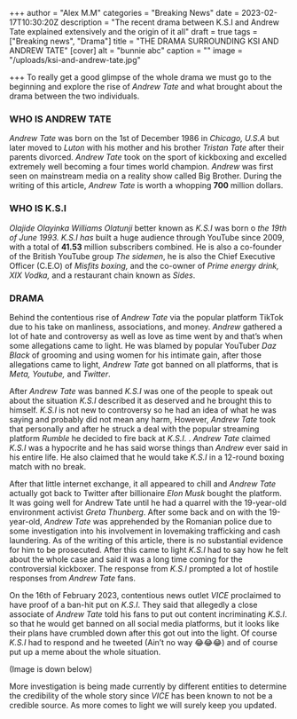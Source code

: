 +++
author = "Alex M.M"
categories = "Breaking News"
date = 2023-02-17T10:30:20Z
description = "The recent drama between K.S.I and Andrew Tate explained extensively and the origin of it all"
draft = true
tags = ["Breaking news", "Drama"]
title = "THE DRAMA SURROUNDING KSI AND ANDREW TATE"
[cover]
alt = "bunnie abc"
caption = ""
image = "/uploads/ksi-and-andrew-tate.jpg"

+++
To really get a good glimpse of the whole drama we must go to the beginning and explore the rise of _Andrew Tate_ and what brought about the drama between the two individuals.

### WHO IS ANDREW TATE

_Andrew Tate_ was born on the 1st of December 1986 in _Chicago, U.S.A_ but later moved to _Luton_ with his mother and his brother _Tristan Tate_ after their parents divorced. _Andrew Tate_ took on the sport of kickboxing and excelled extremely well becoming a four times world champion. _Andrew_ was first seen on mainstream media on a reality show called Big Brother. During the writing of this article, _Andrew Tate_ is worth a whopping **700** million dollars.

### WHO IS K.S.I

_Olajide Olayinka Williams Olatunji_ better known as _K.S.I_ was born o _the 19th of June 1993. K.S.I has_ built a huge audience through YouTube since 2009, with a total of **41.53** million subscribers combined. He is also a co-founder of the British YouTube group _The sidemen_, he is also the Chief Executive Officer (C.E.O) of _Misfits boxing,_ and the co-owner of _Prime energy drink, XIX Vodka,_ and a restaurant chain known as _Sides_.

### DRAMA

Behind the contentious rise of _Andrew Tate_ via the popular platform TikTok due to his take on manliness, associations, and money. _Andrew_ gathered a lot of hate and controversy as well as love as time went by and that’s when some allegations came to light. He was blamed by popular YouTuber _Daz Black_ of grooming and using women for his intimate gain, after those allegations came to light, _Andrew Tate_ got banned on all platforms, that is _Meta, Youtube,_ and _Twitter_.

After _Andrew Tate_ was banned _K.S.I_ was one of the people to speak out about the situation _K.S.I_ described it as deserved and he brought this to himself. _K.S.I_  is not new to controversy so he had an idea of what he was saying and probably did not mean any harm, However, _Andrew Tate_ took that personally and after he struck a deal with the popular streaming platform _Rumble_ he decided to fire back at _K.S.I_. . _Andrew Tate_ claimed _K.S.I_ was a hypocrite and he has said worse things than _Andrew_ ever said in his entire life. He also claimed that he would take _K.S.I_  in a 12-round boxing match with no break.

After that little internet exchange, it all appeared to chill and _Andrew Tate_ actually got back to Twitter after billionaire _Elon Musk_ bought the platform. It was going well for Andrew Tate until he had a quarrel with the 19-year-old environment activist _Greta Thunberg_. After some back and on with the 19-year-old, _Andrew Tate_ was apprehended by the Romanian police due to some investigation into his involvement in lovemaking trafficking and cash laundering. As of the writing of this article, there is no substantial evidence for him to be prosecuted. After this came to light _K.S.I_ had to say how he felt about the whole case and said it was a long time coming for the controversial kickboxer. The response from _K.S.I_ prompted a lot of hostile responses from _Andrew Tate_ fans.

On the 16th of February 2023, contentious news outlet _VICE_ proclaimed to have proof of a ban-hit put on _K.S.I_. They said that allegedly a close associate of _Andrew Tate_ told his fans to put out content incriminating _K.S.I_. so that he would get banned on all social media platforms, but it looks like their plans have crumbled down after this got out into the light. Of course _K.S.I_  had to respond and he tweeted (Ain’t no way 😂😂😂) and of course put up a meme about the whole situation.

(Image is down below)

More investigation is being made currently by different entities to determine the credibility of the whole story since _VICE_ has been known to not be a credible source. As more comes to light we will surely keep you updated.